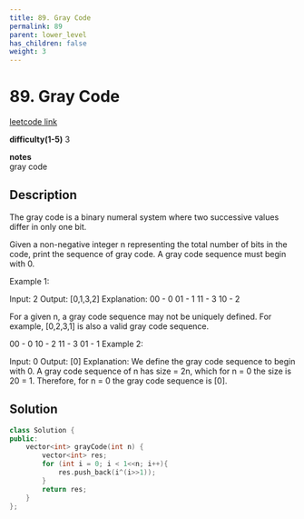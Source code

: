 ```yaml
---
title: 89. Gray Code
permalink: 89
parent: lower_level
has_children: false
weight: 3
---
```

# 89. Gray Code
[leetcode link](https://leetcode.com/problems/gray-code/)

**difficulty(1-5)** 
3

**notes**   
gray code

## Description
The gray code is a binary numeral system where two successive values differ in only one bit.

Given a non-negative integer n representing the total number of bits in the code, print the sequence of gray code. A gray code sequence must begin with 0.

Example 1:

Input: 2
Output: [0,1,3,2]
Explanation:
00 - 0
01 - 1
11 - 3
10 - 2

For a given n, a gray code sequence may not be uniquely defined.
For example, [0,2,3,1] is also a valid gray code sequence.

00 - 0
10 - 2
11 - 3
01 - 1
Example 2:

Input: 0
Output: [0]
Explanation: We define the gray code sequence to begin with 0.
             A gray code sequence of n has size = 2n, which for n = 0 the size is 20 = 1.
             Therefore, for n = 0 the gray code sequence is [0].


## Solution
```c++
class Solution {
public:
    vector<int> grayCode(int n) {
        vector<int> res;
        for (int i = 0; i < 1<<n; i++){
            res.push_back(i^(i>>1));
        }
        return res;
    }
};
```

<!-- 
Default label
{: .label }

Blue label
{: .label .label-blue }

Stable
{: .label .label-green }

New release
{: .label .label-purple }

Coming soon
{: .label .label-yellow }

Deprecated
{: .label .label-red } -->
